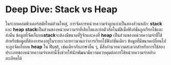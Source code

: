 # Deep Dive: Stack vs Heap

ในระบบคอมพิวเตอร์สมัยใหม่ส่วนใหญ่, การจัดการหน่วยความจำถูกแบ่งเป็นสองส่วนหลัก: **stack** และ **heap** **stack**เป็นส่วนของหน่วยความจำที่เติบโตและย่อตัวอัตโนมัติเมื่อฟังก์ชันถูกเรียกใช้และส่งคืน ข้อมูลที่จัดเก็บบน**stack**จะต้องมีขนาดที่รู้จักและคงที่ **heap** เป็นส่วนของหน่วยความจำที่ใช้สำหรับข้อมูลที่ต้องการคงอยู่ในระยะเวลายาวนานกว่าการเรียกใช้ฟังก์ชันเดียว ข้อมูลที่มีขนาดเปลี่ยนไปจะถูกจัดเก็บบน **heap** ใน Rust, เช่นเดียวกับภาษาอื่น ๆ, มีสิ่งอำนวยความสะดวกสำหรับการใช้สองประเภทของหน่วยความจำเหล่านี้ซึ่งช่วยให้นักพัฒนามีความควบคุมต่อการใช้หน่วยความจำอย่างละเอียดได้